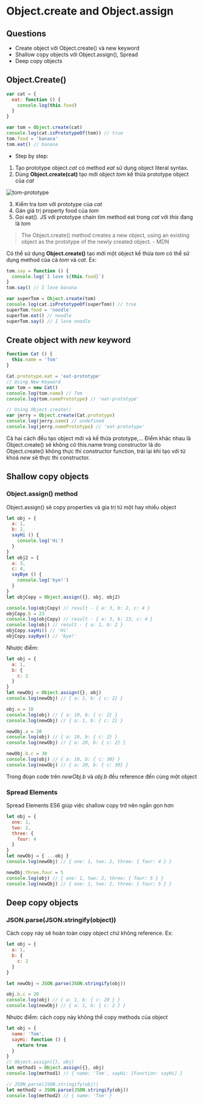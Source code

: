 # Object.create and Object.assign

## Questions

- Create object với Object.create() và new keyword
- Shallow copy objects với Object.assign(), Spread
- Deep copy objects

## Object.Create()

```js
var cat = {
  eat: function () {
    console.log(this.food)
  }
}

var tom = Object.create(cat)
console.log(cat.isPrototypeOf(tom)) // true
tom.food = 'banana'
tom.eat() // banana
```

- Step by step:
1. Tạo prototype object *cat* có method *eat* sử dụng object literal syntax.
2. Dùng **Object.create(cat)** tạo mới object *tom* kế thừa prototype object của *cat*

![tom-prototype](https://firebasestorage.googleapis.com/v0/b/hotelbooking-7127d.appspot.com/o/review-33-js%2FScreen%20Shot%202019-06-11%20at%2010.25.41.png?alt=media&token=a386aba1-b551-45d9-99bf-7b6878d858b9)

3. Kiểm tra *tom* với prototype của *cat*
4. Gán giá trị property food của *tom*
5. Gọi eat(). JS với prototype chain tìm method eat trong *cat* với *this* đang là *tom*

> The Object.create() method creates a new object, using an existing object as the prototype of the newly created object. - MDN

Có thể sử dụng **Object.create()** tạo mới một object kế thừa *tom* có thể sử dụng method của cả *tom* và *cat*. Ex:
```js
tom.say = function () {
  console.log(`I love ${this.food}`)
}
tom.say() // I love banana

var superTom = Object.create(tom)
console.log(cat.isPrototypeOf(superTom)) // true
superTom.food = 'noodle'
superTom.eat() // noodle
superTom.say() // I love noodle
```

## Create object with *new* keyword

```js
function Cat () {
  this.name = 'Tom'
}

Cat.prototype.eat = 'eat-prototype'
// Using New Keyword
var tom = new Cat()
console.log(tom.name) // Tom
console.log(tom.namePrototype) // 'eat-prototype'

// Using Object.create()
var jerry = Object.create(Cat.prototype)
console.log(jerry.name) // undefined
console.log(jerry.namePrototype) // 'eat-prototype'
```

Cả hai cách đều tạo object mới và kế thừa prototype,… Điểm khác nhau là Object.create() sẽ không có this.name trong constructor là do Object.create() không thực thi constructor function, trái lại khi tạo với từ khoá *new* sẽ thực thi constructor.

## Shallow copy objects

### Object.assign() method

Object.assign() sẽ copy properties và gía trị từ một hay nhiều object

```js
let obj = {
  a: 1,
  b: 2,
  sayHi () {
    console.log('Hi')
  }
}
let obj2 = {
  a: 3,
  c: 4,
  sayBye () {
    console.log('bye!')
  }
}
let objCopy = Object.assign({}, obj, obj2)

console.log(objCopy) // result - { a: 3, b: 2, c: 4 }
objCopy.b = 23
console.log(objCopy) // result - { a: 3, b: 23, c: 4 }
console.log(obj) // result - { a: 1, b: 2 }
objCopy.sayHi() // 'Hi'
objCopy.sayBye() // 'bye!'
```

Nhược điểm:

```js
let obj = {
  a: 1,
  b: {
    c: 2
  }
}
let newObj = Object.assign({}, obj)
console.log(newObj) // { a: 1, b: { c: 2} }

obj.a = 10
console.log(obj) // { a: 10, b: { c: 2} }
console.log(newObj) // { a: 1, b: { c: 2} }

newObj.a = 20
console.log(obj) // { a: 10, b: { c: 2} }
console.log(newObj) // { a: 20, b: { c: 2} }

newObj.b.c = 30
console.log(obj) // { a: 10, b: { c: 30} }
console.log(newObj) // { a: 20, b: { c: 30} }
```

Trong đoạn code trên *newObj.b* và *obj.b* đều reference đến cùng một object

### Spread Elements

Spread Elements ES6 giúp việc shallow copy trở nên ngắn gọn hơn

```js
let obj = {
  one: 1,
  two: 2,
  three: {
    four: 4
  }
}
let newObj = { ...obj }
console.log(newObj) // { one: 1, two: 2, three: { four: 4 } }

newObj.three.four = 5
console.log(obj) // { one: 1, two: 2, three: { four: 5 } }
console.log(newObj) // { one: 1, two: 2, three: { four: 5 } }
```

## Deep copy objects

### JSON.parse(JSON.stringify(object))

Cách copy này sẽ hoàn toàn copy object chứ không reference. Ex:

```js
let obj = {
  a: 1,
  b: {
    c: 2
  }
}

let newObj = JSON.parse(JSON.stringify(obj))

obj.b.c = 20
console.log(obj) // { a: 1, b: { c: 20 } }
console.log(newObj) // { a: 1, b: { c: 2 } }
```

Nhược điểm: cách copy này không thể copy methods của object

```js
let obj = {
  name: 'Tom',
  sayHi: function () {
    return true
  }
}
// Object.assign({}, obj)
let method1 = Object.assign({}, obj)
console.log(method1) // { name: 'Tom', sayHi: [Function: sayHi] }

// JSON.parse(JSON.stringify(obj))
let method2 = JSON.parse(JSON.stringify(obj))
console.log(method2) // { name: 'Tom' }
```
